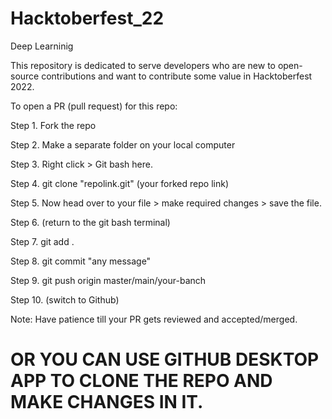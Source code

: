 # Hacktoberfest_22
Deep Learninig

This repository is dedicated to serve developers who are new to open-source contributions and want to contribute some value in Hacktoberfest 2022.

To open a PR (pull request) for this repo:

Step 1. Fork the repo

Step 2. Make a separate folder on your local computer

Step 3. Right click > Git bash here.

Step 4. git clone "repolink.git" (your forked repo link)

Step 5. Now head over to your file > make required changes > save the file.

Step 6. (return to the git bash terminal)

Step 7. git add .

Step 8. git commit "any message"

Step 9. git push origin master/main/your-banch

Step 10. (switch to Github)


Note: Have patience till your PR gets reviewed and accepted/merged.

# OR YOU CAN USE GITHUB DESKTOP APP TO CLONE THE REPO AND MAKE CHANGES IN IT.
